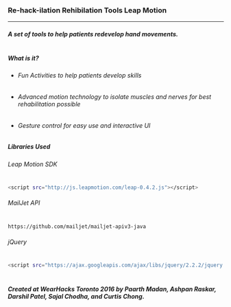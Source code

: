 ### Re-hack-ilation Rehibilation Tools Leap Motion
___

##### A set of tools to help patients redevelop hand movements.
#
#
##### What is it?
- ######  Fun Activities to help patients develop skills
- ###### Advanced motion technology to isolate muscles and nerves for best rehabilitation possible
- ###### Gesture control for easy use and interactive  UI
##### Libraries Used
######  Leap Motion SDK
#
```sh
<script src="http://js.leapmotion.com/leap-0.4.2.js"></script>
```
###### MailJet API
#
 ```sh
https://github.com/mailjet/mailjet-apiv3-java
```
###### jQuery
#
 ```sh
<script src="https://ajax.googleapis.com/ajax/libs/jquery/2.2.2/jquery.min.js"></script>
```


#
#
##### Created at WearHacks Toronto 2016 by Paarth Madan, Ashpan Raskar, Darshil Patel, Sajal Chodha, and Curtis Chong.
#
#




